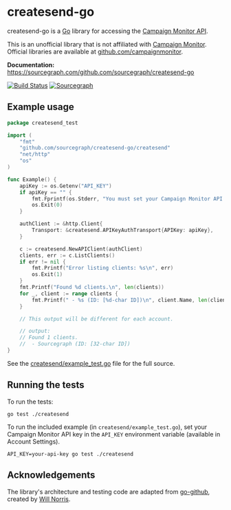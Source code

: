 createsend-go
=============

createsend-go is a [Go](http://golang.org) library for accessing the [Campaign
Monitor API](http://www.campaignmonitor.com/api/).

This is an unofficial library that is not affiliated with [Campaign
Monitor](http://www.campaignmonitor.com). Official libraries are available at
[github.com/campaignmonitor](https://github.com/campaignmonitor).

**Documentation:** <https://sourcegraph.com/github.com/sourcegraph/createsend-go>

[![Build Status](https://travis-ci.org/sourcegraph/createsend-go.png?branch=master)](https://travis-ci.org/sourcegraph/createsend-go)
[![Sourcegraph](https://sourcegraph.com/github.com/sourcegraph/createsend-go/-/badge.svg)](https://sourcegraph.com/github.com/sourcegraph/createsend-go?badge)

Example usage
-------------

```go
package createsend_test

import (
	"fmt"
	"github.com/sourcegraph/createsend-go/createsend"
	"net/http"
	"os"
)

func Example() {
	apiKey := os.Getenv("API_KEY")
	if apiKey == "" {
		fmt.Fprintf(os.Stderr, "You must set your Campaign Monitor API key in the API_KEY environment variable to run example_test.go. (Skipping.)\n")
		os.Exit(0)
	}

	authClient := &http.Client{
		Transport: &createsend.APIKeyAuthTransport{APIKey: apiKey},
	}

	c := createsend.NewAPIClient(authClient)
	clients, err := c.ListClients()
	if err != nil {
		fmt.Printf("Error listing clients: %s\n", err)
		os.Exit(1)
	}
	fmt.Printf("Found %d clients.\n", len(clients))
	for _, client := range clients {
		fmt.Printf(" - %s (ID: [%d-char ID])\n", client.Name, len(client.ClientID))
	}

	// This output will be different for each account.

	// output:
	// Found 1 clients.
	//  - Sourcegraph (ID: [32-char ID])
}
```

See the [createsend/example_test.go](./createsend/example_test.go) file for the full source.


Running the tests
-----------------

To run the tests:

```
go test ./createsend
```

To run the included example (in `createsend/example_test.go`), set your Campaign
Monitor API key in the `API_KEY` environment variable (available in Account
Settings).

```
API_KEY=your-api-key go test ./createsend
```

Acknowledgements
----------------

The library's architecture and testing code are adapted from
[go-github](https://github.com/google/go-github), created by [Will
Norris](https://github.com/willnorris).
